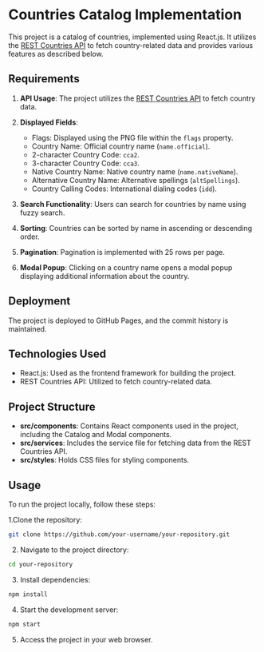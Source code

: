 # Countries Catalog Implementation

This project is a catalog of countries, implemented using React.js. It utilizes the [REST Countries API](https://restcountries.com/) to fetch country-related data and provides various features as described below.

## Requirements

1. **API Usage**: The project utilizes the [REST Countries API](https://restcountries.com/) to fetch country data.

2. **Displayed Fields**:
   - Flags: Displayed using the PNG file within the `flags` property.
   - Country Name: Official country name (`name.official`).
   - 2-character Country Code: `cca2`.
   - 3-character Country Code: `cca3`.
   - Native Country Name: Native country name (`name.nativeName`).
   - Alternative Country Name: Alternative spellings (`altSpellings`).
   - Country Calling Codes: International dialing codes (`idd`).

3. **Search Functionality**: Users can search for countries by name using fuzzy search.

4. **Sorting**: Countries can be sorted by name in ascending or descending order.

5. **Pagination**: Pagination is implemented with 25 rows per page.

6. **Modal Popup**: Clicking on a country name opens a modal popup displaying additional information about the country.

## Deployment

The project is deployed to GitHub Pages, and the commit history is maintained.

## Technologies Used

- React.js: Used as the frontend framework for building the project.
- REST Countries API: Utilized to fetch country-related data.

## Project Structure

- **src/components**: Contains React components used in the project, including the Catalog and Modal components.
- **src/services**: Includes the service file for fetching data from the REST Countries API.
- **src/styles**: Holds CSS files for styling components.

## Usage

To run the project locally, follow these steps:

1.Clone the repository:

   ```bash
   git clone https://github.com/your-username/your-repository.git
   ```
2. Navigate to the project directory:

  ```bash
  cd your-repository
  ```
3. Install dependencies:

  ```bash
  npm install
  ```
4. Start the development server:

  ```bash
  npm start
  ```
5. Access the project in your web browser.
